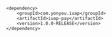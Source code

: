 	<dependency>
    	<groupId>com.yonyou.iuap</groupId>
    	<artifactId>iuap-pay</artifactId>
    	<version>1.0.0-RELEASE</version>
	</dependency>
